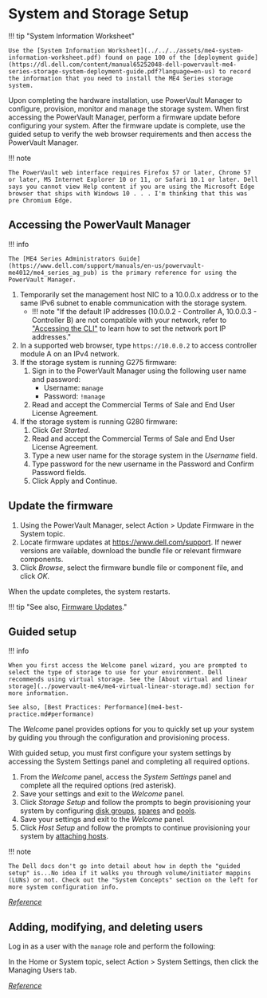 # System and Storage Setup

!!! tip "System Information Worksheet"

    Use the [System Information Worksheet](../../../assets/me4-system-information-worksheet.pdf) found on page 100 of the [deployment guide](https://dl.dell.com/content/manual65252048-dell-powervault-me4-series-storage-system-deployment-guide.pdf?language=en-us) to record the information that you need to install the ME4 Series storage system.

Upon completing the hardware installation, use PowerVault Manager to configure, provision, monitor and manage the storage system. When first accessing the PowerVault Manager, perform a firmware update before configuring your system. After the firmware update is complete, use the guided setup to verify the web browser requirements and then access the PowerVault Manager.

!!! note

    The PowerVault web interface requires Firefox 57 or later, Chrome 57 or later, MS Internet Explorer 10 or 11, or Safari 10.1 or later. Dell says you cannot view Help content if you are using the Microsoft Edge browser that ships with Windows 10 . . . I'm thinking that this was pre Chromium Edge. 

## Accessing the PowerVault Manager

!!! info

    The [ME4 Series Administrators Guide](https://www.dell.com/support/manuals/en-us/powervault-me4012/me4_series_ag_pub) is the primary reference for using the PowerVault Manager.

1. Temporarily set the management host NIC to a 10.0.0.x address or to the same IPv6 subnet to enable communication with the storage system.
      - !!! note "If the default IP addresses (10.0.0.2 - Controller A, 10.0.0.3 - Controller B) are not compatible with your network, refer to ["Accessing the CLI"](../powervault-me4/me4-cli.md) to learn how to set the network port IP addresses."
2. In a supported web browser, type `https://10.0.0.2` to access controller module A on an IPv4 network.
3. If the storage system is running G275 firmware:
      1. Sign in to the PowerVault Manager using the following user name and password:
         - Username: `manage`
         - Password: `!manage`
      2. Read and accept the Commercial Terms of Sale and End User License Agreement.
4. If the storage system is running G280 firmware:
      1. Click *Get Started*.
      2. Read and accept the Commercial Terms of Sale and End User License Agreement.
      3. Type a new user name for the storage system in the *Username* field.
      4. Type password for the new username in the Password and Confirm Password fields.
      5. Click Apply and Continue.

## Update the firmware

1. Using the PowerVault Manager, select Action > Update Firmware in the System topic.
2. Locate firmware updates at <https://www.dell.com/support>. If newer versions are vailable, download the bundle file or relevant firmware components.
3. Click *Browse*, select the firmware bundle file or component file, and click *OK*.

When the update completes, the system restarts.

!!! tip "See also, [Firmware Updates](../powervault-me4/me4-firmware-updates.md)."

## Guided setup

!!! info

    When you first access the Welcome panel wizard, you are prompted to select the type of storage to use for your environment. Dell recommends using virtual storage. See the [About virtual and linear storage](../powervault-me4/me4-virtual-linear-storage.md) section for more information.

    See also, [Best Practices: Performance](me4-best-practice.md#performance)

The *Welcome* panel provides options for you to quickly set up your system by guiding you through the configuration and provisioning process.

With guided setup, you must first configure your system settings by accessing the System Settings panel and completing all required options.

1. From the *Welcome* panel, access the *System Settings* panel and complete all the required options (red asterisk).
2. Save your settings and exit to the *Welcome* panel.
3. Click *Storage Setup* and follow the prompts to begin provisioning your system by configuring [disk groups](../powervault-me4/me4-pools.md#disk-groups), [spares](../powervault-me4/me4-spares.md) and [pools](../powervault-me4/me4-pools.md).
4. Save your settings and exit to the *Welcome* panel.
5. Click *Host Setup* and follow the prompts to continue provisioning your system by [attaching hosts](../powervault-me4/me4-host-setup.md).

!!! note

    The Dell docs don't go into detail about how in depth the "guided setup" is...No idea if it walks you through volume/initiator mappins (LUNs) or not. Check out the "System Concepts" section on the left for more system configuration info.

[*Reference*](https://www.dell.com/support/manuals/en-us/powervault-me4024/me4_series_ag_pub/guided-setup?guid=guid-f2532697-d39f-4a6b-875d-8fe3a4688931&lang=en-us)

## Adding, modifying, and deleting users

Log in as a user with the `manage` role and perform the following:

In the Home or System topic, select Action > System Settings, then click the Managing Users tab.

[*Reference*](https://www.dell.com/support/manuals/en-us/powervault-me4084/me4_series_ag_pub/adding-modifying-and-deleting-users?guid=guid-bb8280fb-7a05-4e13-8d41-21fa517e3b85&lang=en-us)